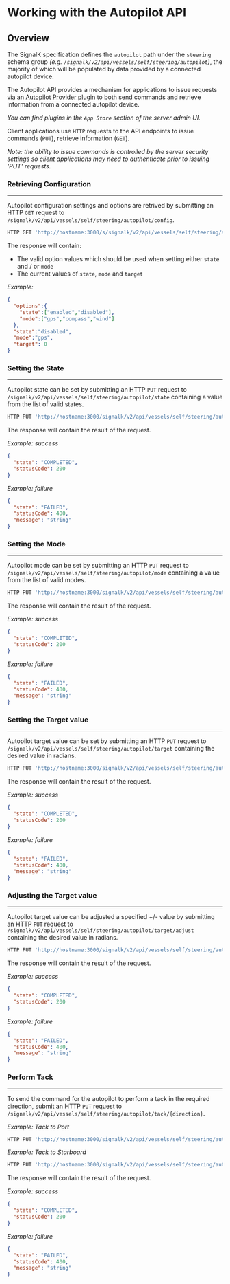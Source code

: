 # Working with the Autopilot API


## Overview

The SignalK specification defines the `autopilot` path under the `steering` schema group _(e.g. `/signalk/v2/api/vessels/self/steering/autopilot`)_, the majority of which will be populated by data provided by a connected autopilot device.

The Autopilot API provides a mechanism for applications to issue requests via an [Autopilot Provider plugin](../plugins/autopilot_provider_plugins.md) to both send commands and retrieve information from a connected autopilot device. 

 _You can find plugins in the `App Store` section of the server admin UI._

Client applications use `HTTP` requests to the API endpoints to issue commands (`PUT`), retrieve information (`GET`). 

_Note: the ability to issue commands is controlled by the server security settings so client applications may need to authenticate prior to issuing 'PUT' requests._


### Retrieving Configuration
---

Autopilot configuration settings and options are retrived by submitting an HTTP `GET` request to `/signalk/v2/api/vessels/self/steering/autopilot/config`.

```typescript
HTTP GET 'http://hostname:3000/s/signalk/v2/api/vessels/self/steering/autopilot/config'
```

The response will contain:
- The valid option values which should be used when setting either `state` and / or `mode`
- The current values of `state`, `mode` and `target`

_Example:_

```JSON
{
  "options":{
    "state":["enabled","disabled"],
    "mode":["gps","compass","wind"]
  },
  "state":"disabled",
  "mode":"gps",
  "target": 0
}
```

### Setting the State
---

Autopilot state can be set by submitting an HTTP `PUT` request to `/signalk/v2/api/vessels/self/steering/autopilot/state` containing a value from the list of valid states.

```typescript
HTTP PUT 'http://hostname:3000/signalk/v2/api/vessels/self/steering/autopilot/state {"value": "enabled"}'
```

The response will contain the result of the request.

_Example: success_

```JSON
{
  "state": "COMPLETED",
  "statusCode": 200
}
```

_Example: failure_
```JSON
{
  "state": "FAILED",
  "statusCode": 400,
  "message": "string"
}
```



### Setting the Mode
---

Autopilot mode can be set by submitting an HTTP `PUT` request to `/signalk/v2/api/vessels/self/steering/autopilot/mode` containing a value from the list of valid modes.

```typescript
HTTP PUT 'http://hostname:3000/signalk/v2/api/vessels/self/steering/autopilot/mode {"value": "gps"}'
```

The response will contain the result of the request.

_Example: success_

```JSON
{
  "state": "COMPLETED",
  "statusCode": 200
}
```

_Example: failure_
```JSON
{
  "state": "FAILED",
  "statusCode": 400,
  "message": "string"
}
```


### Setting the Target value
---

Autopilot target value can be set by submitting an HTTP `PUT` request to `/signalk/v2/api/vessels/self/steering/autopilot/target` containing the desired value in radians.

```typescript
HTTP PUT 'http://hostname:3000/signalk/v2/api/vessels/self/steering/autopilot/target {"value": 3.1412}'
```

The response will contain the result of the request.

_Example: success_

```JSON
{
  "state": "COMPLETED",
  "statusCode": 200
}
```

_Example: failure_
```JSON
{
  "state": "FAILED",
  "statusCode": 400,
  "message": "string"
}
```

### Adjusting the Target value
---

Autopilot target value can be adjusted a specified +/- value by submitting an HTTP `PUT` request to `/signalk/v2/api/vessels/self/steering/autopilot/target/adjust` containing the desired value in radians.

```typescript
HTTP PUT 'http://hostname:3000/signalk/v2/api/vessels/self/steering/autopilot/target/adjust {"value": -0.3474}'
```

The response will contain the result of the request.

_Example: success_

```JSON
{
  "state": "COMPLETED",
  "statusCode": 200
}
```

_Example: failure_
```JSON
{
  "state": "FAILED",
  "statusCode": 400,
  "message": "string"
}
```

### Perform Tack
---

To send the command for the autopilot to perform a tack in the required direction, submit an HTTP `PUT` request to `/signalk/v2/api/vessels/self/steering/autopilot/tack/{direction}`.

_Example: Tack to Port_
```typescript
HTTP PUT 'http://hostname:3000/signalk/v2/api/vessels/self/steering/autopilot/tack/port'
```

_Example: Tack to Starboard_
```typescript
HTTP PUT 'http://hostname:3000/signalk/v2/api/vessels/self/steering/autopilot/tack/starboard'
```

The response will contain the result of the request.

_Example: success_

```JSON
{
  "state": "COMPLETED",
  "statusCode": 200
}
```

_Example: failure_
```JSON
{
  "state": "FAILED",
  "statusCode": 400,
  "message": "string"
}
```
